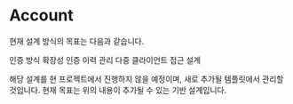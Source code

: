 # Account

현재 설계 방식의 목표는 다음과 같습니다.

인증 방식 확장성
인증 이력 관리
다중 클라이언트 접근 설계

해당 설계를 현 프로젝트에서 진행하지 않을 예정이며, 새로 추가될 템플릿에서 관리할 것입니다.
현재 목표는 위의 내용이 추가될 수 있는 기반 설계입니다.
